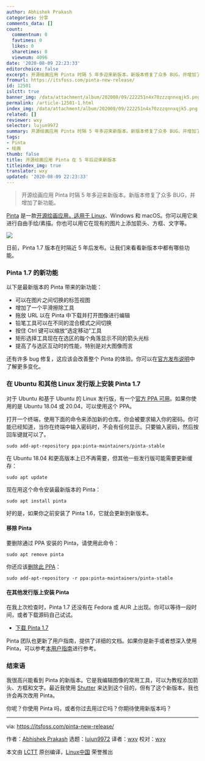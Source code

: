 ```yaml
---
author: Abhishek Prakash
categories: 分享
comments_data: []
count:
  commentnum: 0
  favtimes: 0
  likes: 0
  sharetimes: 0
  viewnum: 4096
date: '2020-08-09 22:23:33'
editorchoice: false
excerpt: 开源绘画应用 Pinta 时隔 5 年多迎来新版本。新版本修复了众多 BUG，并增加了新功能。
fromurl: https://itsfoss.com/pinta-new-release/
id: 12501
islctt: true
banner_img: /data/attachment/album/202008/09/222251n4x70zzzqnnxqjk5.png
permalink: /article-12501-1.html
index_img: /data/attachment/album/202008/09/222251n4x70zzzqnnxqjk5.png.thumb.jpg
related: []
reviewer: wxy
selector: lujun9972
summary: 开源绘画应用 Pinta 时隔 5 年多迎来新版本。新版本修复了众多 BUG，并增加了新功能。
tags:
- Pinta
- 绘画
thumb: false
title: 开源绘画应用 Pinta 在 5 年后迎来新版本
titleindex_img: true
translator: wxy
updated: '2020-08-09 22:23:33'
---
```



> 
> 开源绘画应用 Pinta 时隔 5 年多迎来新版本。新版本修复了众多 BUG，并增加了新功能。
> 
> 
> 


[Pinta](https://www.pinta-project.com/) 是一款[开源绘画应用，适用于 Linux](https://itsfoss.com/open-source-paint-apps/)、Windows 和 macOS。你可以用它来进行自由手绘/素描。你也可以用它在现有的图片上添加箭头、方框、文字等。


![](/data/attachment/album/202008/09/222251n4x70zzzqnnxqjk5.png)


日前，Pinta 1.7 版本在时隔近 5 年后发布。让我们来看看新版本中都有哪些功能。


### Pinta 1.7 的新功能


以下是最新版本的 Pinta 带来的新功能：


* 可以在图片之间切换的标签视图
* 增加了一个平滑擦除工具
* 拖放 URL 以在 Pinta 中下载并打开图像进行编辑
* 铅笔工具可以在不同的混合模式之间切换
* 按住 Ctrl 键可以缩放“选定移动”工具
* 矩形选择工具现在在选区的每个角落显示不同的箭头光标
* 提高了与选区互动时的性能，特别是对大图像而言


还有许多 bug 修复，这应该会改善整个 Pinta 的体验。你可以在[官方发布说明](https://www.pinta-project.com/releases/1-7)中了解更多变化。


### 在 Ubuntu 和其他 Linux 发行版上安装 Pinta 1.7


对于 Ubuntu 和基于 Ubuntu 的 Linux 发行版，有一个[官方 PPA 可用](https://launchpad.net/~pinta-maintainers/+archive/ubuntu/pinta-stable)。如果你使用的是 Ubuntu 18.04 或 20.04，可以使用这个 PPA。


打开一个终端，使用下面的命令来添加新的仓库。你会被要求输入你的密码。你可能已经知道，当你在终端中输入密码时，不会有任何显示。只要输入密码，然后按回车键就可以了。



```
sudo add-apt-repository ppa:pinta-maintainers/pinta-stable

```

在 Ubuntu 18.04 和更高版本上已不再需要，但其他一些发行版可能需要更新缓存：



```
sudo apt update

```

现在用这个命令安装最新版本的 Pinta：



```
sudo apt install pinta

```

好的是，如果你之前安装了 Pinta 1.6，它就会更新到新版本。


#### 移除 Pinta


要删除通过 PPA 安装的 Pinta，请使用此命令：



```
sudo apt remove pinta

```

你还应该[删除此 PPA](https://itsfoss.com/how-to-remove-or-delete-ppas-quick-tip/)：



```
sudo add-apt-repository -r ppa:pinta-maintainers/pinta-stable

```

#### 在其他发行版上安装 Pinta


在我上次检查时，Pinta 1.7 还没有在 Fedora 或 AUR 上出现。你可以等待一段时间，或者下载源码自己试试。


* [下载 Pinta 1.7](https://www.pinta-project.com/releases/)


Pinta 团队也更新了用户指南，提供了详细的文档。如果你是新手或者想深入使用 Pinta，可以参考[本用户指南](https://www.pinta-project.com/user-guide/)进行参考。


### 结束语


我很高兴能看到 Pinta 的新版本。它是我编辑图像的常用工具，可以为教程添加箭头、方框和文字。最近我使用 [Shutter](https://itsfoss.com/install-shutter-ubuntu/) 来达到这个目的，但有了这个新版本，我也许会再次改用 Pinta。


你呢？你使用 Pinta 吗，或者你过去用过它吗？你期待使用新版本吗？




---


via: <https://itsfoss.com/pinta-new-release/>


作者：[Abhishek Prakash](https://itsfoss.com/author/abhishek/) 选题：[lujun9972](https://github.com/lujun9972) 译者：[wxy](https://github.com/wxy) 校对：[wxy](https://github.com/wxy)


本文由 [LCTT](https://github.com/LCTT/TranslateProject) 原创编译，[Linux中国](https://linux.cn/) 荣誉推出